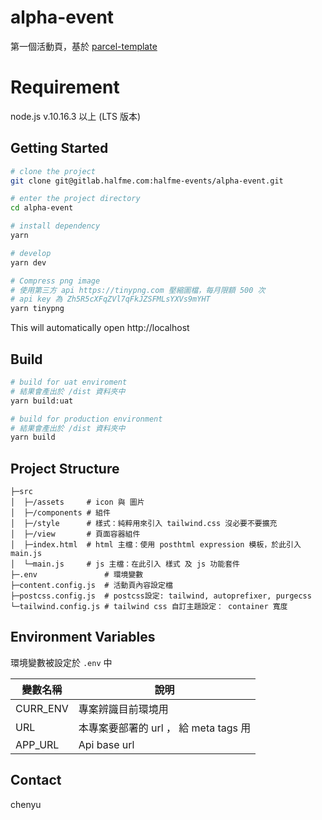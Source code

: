 # alpha-event

第一個活動頁，基於 [parcel-template](https://gitlab.halfme.com/frontend-boilerplates/parcel-template)

# Requirement

node.js v.10.16.3 以上 (LTS 版本)

## Getting Started

```bash
# clone the project
git clone git@gitlab.halfme.com:halfme-events/alpha-event.git

# enter the project directory
cd alpha-event

# install dependency
yarn

# develop
yarn dev

# Compress png image
# 使用第三方 api https://tinypng.com 壓縮圖檔，每月限額 500 次
# api key 為 Zh5R5cXFqZVl7qFkJZSFMLsYXVs9mYHT
yarn tinypng
```

This will automatically open http://localhost

## Build

```bash
# build for uat enviroment
# 結果會產出於 /dist 資料夾中
yarn build:uat

# build for production environment
# 結果會產出於 /dist 資料夾中
yarn build
```

## Project Structure

```shell
├─src
│  ├─/assets     # icon 與 圖片
│  ├─/components # 組件
│  ├─/style      # 樣式：純粹用來引入 tailwind.css 沒必要不要擴充
│  ├─/view       # 頁面容器組件
│  ├─index.html  # html 主檔：使用 posthtml expression 模板，於此引入 main.js
│  └─main.js     # js 主檔：在此引入 樣式 及 js 功能套件
├─.env               # 環境變數
├─content.config.js  # 活動頁內容設定檔
├─postcss.config.js  # postcss設定: tailwind, autoprefixer, purgecss
└─tailwind.config.js # tailwind css 自訂主題設定： container 寬度

```

## Environment Variables

環境變數被設定於 `.env` 中

| 變數名稱 | 說明                                  |
| -------- | ------------------------------------- |
| CURR_ENV | 專案辨識目前環境用                    |
| URL      | 本專案要部署的 url ， 給 meta tags 用 |
| APP_URL  | Api base url                          |

## Contact

chenyu

